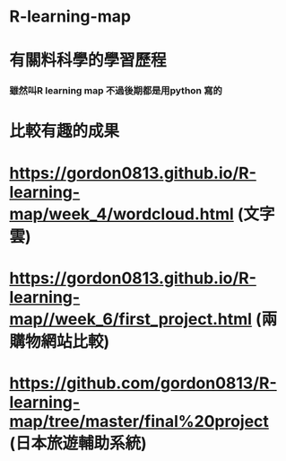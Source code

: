 # R-learning-map


# 有關料科學的學習歷程
### 雖然叫R learning map 不過後期都是用python 寫的
# 比較有趣的成果
# https://gordon0813.github.io/R-learning-map/week_4/wordcloud.html     (文字雲)
# https://gordon0813.github.io/R-learning-map//week_6/first_project.html   (兩購物網站比較)
# https://github.com/gordon0813/R-learning-map/tree/master/final%20project  (日本旅遊輔助系統)
